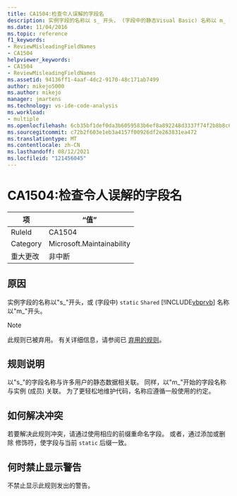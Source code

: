 ```yaml
---
title: CA1504:检查令人误解的字段名
description: 实例字段的名称以 s_ 开头， (字段中的静态Visual Basic) 名称以 m_ 开头。
ms.date: 11/04/2016
ms.topic: reference
f1_keywords:
- ReviewMisleadingFieldNames
- CA1504
helpviewer_keywords:
- CA1504
- ReviewMisleadingFieldNames
ms.assetid: 94136ff1-4aaf-4dc2-9170-48c171ab7499
author: mikejo5000
ms.author: mikejo
manager: jmartens
ms.technology: vs-ide-code-analysis
ms.workload:
- multiple
ms.openlocfilehash: 6cb35bf1def0da3b6059583b6ef8a892248d3337f74f2b8b8c6483cd04d65a9c
ms.sourcegitcommit: c72b2f603e1eb3a4157f00926df2e263831ea472
ms.translationtype: MT
ms.contentlocale: zh-CN
ms.lasthandoff: 08/12/2021
ms.locfileid: "121456045"
---
```

# <a name="ca1504-review-misleading-field-names"></a>CA1504:检查令人误解的字段名

|项|“值”|
|-|-|
|RuleId|CA1504|
|Category|Microsoft.Maintainability|
|重大更改|非中断|

## <a name="cause"></a>原因
实例字段的名称以"s_"开头，或 (字段中) `static` `Shared` [!INCLUDE[vbprvb](../code-quality/includes/vbprvb_md.md)] 名称以"m_"开头。

> [!NOTE]
> 此规则已被弃用。 有关详细信息，请参阅已 [弃用的规则](fxcop-unported-deprecated-rules.md)。

## <a name="rule-description"></a>规则说明
以"s_"的字段名称与许多用户的静态数据相关联。 同样，以"m_"开始的字段名称与实例 (成员) 关联。 为了更轻松地维护代码，名称应遵循一般使用的约定。

## <a name="how-to-fix-violations"></a>如何解决冲突
若要解决此规则冲突，请通过使用相应的前缀重命名字段。 或者，通过添加或删除 修饰符，使字段与当前 `static` 后缀一致。

## <a name="when-to-suppress-warnings"></a>何时禁止显示警告
不禁止显示此规则发出的警告。
